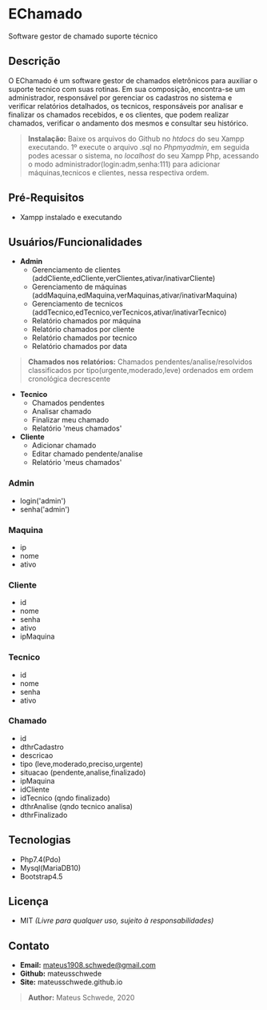 # EChamado
Software gestor de chamado suporte técnico

## Descrição
O EChamado é um software gestor de chamados eletrônicos para auxiliar o suporte tecnico com suas rotinas. Em sua composição, encontra-se um administrador, responsável por gerenciar os cadastros no sistema e verificar relatórios detalhados, os tecnicos, responsáveis por analisar e finalizar os chamados recebidos, e os clientes, que podem realizar chamados, verificar o andamento dos mesmos e consultar seu histórico.

> **Instalação:** Baixe os arquivos do Github no *htdocs* do seu Xampp executando. 1º execute o arquivo .sql no *Phpmyadmin*, em seguida podes acessar o sistema, no *localhost* do seu Xampp Php, acessando o modo administrador(login:adm,senha:111) para adicionar máquinas,tecnicos e clientes, nessa respectiva ordem.

## Pré-Requisitos
- Xampp instalado e executando

## Usuários/Funcionalidades
- **Admin**
  - Gerenciamento de clientes (addCliente,edCliente,verClientes,ativar/inativarCliente)
  - Gerenciamento de máquinas (addMaquina,edMaquina,verMaquinas,ativar/inativarMaquina)
  - Gerenciamento de tecnicos (addTecnico,edTecnico,verTecnicos,ativar/inativarTecnico)
  - Relatório chamados por máquina
  - Relatório chamados por cliente
  - Relatório chamados por tecnico
  - Relatório chamados por data

> **Chamados nos relatórios:** Chamados pendentes/analise/resolvidos classificados por tipo(urgente,moderado,leve) ordenados em ordem cronológica decrescente

- **Tecnico**
  - Chamados pendentes
  - Analisar chamado
  - Finalizar meu chamado
  - Relatório 'meus chamados'
- **Cliente**
  - Adicionar chamado
  - Editar chamado pendente/analise
  - Relatório 'meus chamados'

### Admin
- login('admin')
- senha('admin')

### Maquina
- ip
- nome
- ativo

### Cliente
- id
- nome
- senha
- ativo
- ipMaquina

### Tecnico
- id
- nome
- senha
- ativo

### Chamado
- id
- dthrCadastro
- descricao
- tipo (leve,moderado,preciso,urgente)
- situacao (pendente,analise,finalizado)
- ipMaquina
- idCliente
- idTecnico (qndo finalizado)
- dthrAnalise (qndo tecnico analisa)
- dthrFinalizado

## Tecnologias
- Php7.4(Pdo)
- Mysql(MariaDB10)
- Bootstrap4.5

## Licença
- MIT *(Livre para qualquer uso, sujeito à responsabilidades)*

## Contato
- **Email:** mateus1908.schwede@gmail.com
- **Github:** mateusschwede
- **Site:** mateusschwede.github.io

> **Author:** Mateus Schwede, 2020
